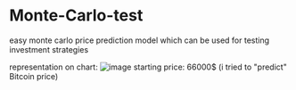 # Monte-Carlo-test
easy monte carlo price prediction model which can be used for testing investment strategies 

representation on chart: ![image](https://github.com/kubahamerlik/Monte-Carlo-test/assets/152034951/8885e849-5c66-423b-9d6b-4cbfb714c00c)
starting price: 66000$ (i tried to "predict" Bitcoin price)
